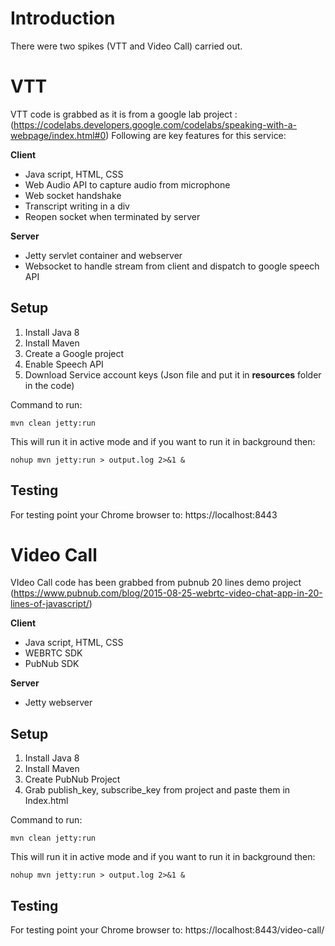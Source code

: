 Introduction 
============

There were two spikes (VTT and Video Call) carried out.

VTT
============

VTT code is grabbed as it is  from a google lab project : (https://codelabs.developers.google.com/codelabs/speaking-with-a-webpage/index.html#0)
Following are key features for this service:

**Client**
* Java script, HTML, CSS
* Web Audio API to capture audio from microphone
* Web socket handshake
* Transcript writing in a div
* Reopen socket when terminated by server

**Server**
* Jetty servlet container and webserver
* Websocket to handle stream from client and dispatch to google speech API

Setup
----------
1. Install Java 8
2. Install Maven
3. Create a Google project
4. Enable Speech API
5. Download Service account keys (Json file and put it in **resources** folder in the code)

Command to run:
```
mvn clean jetty:run
```
This will run it in active mode and if you want to run it in background then:
```
nohup mvn jetty:run > output.log 2>&1 &
```


Testing
----------
For testing point your Chrome browser to:
https://localhost:8443


Video Call
==========
VIdeo Call code has been grabbed from pubnub 20 lines demo project  (https://www.pubnub.com/blog/2015-08-25-webrtc-video-chat-app-in-20-lines-of-javascript/)

**Client**
* Java script, HTML, CSS
* WEBRTC SDK
* PubNub SDK

**Server**
* Jetty webserver


Setup
----------
1. Install Java 8
2. Install Maven
3. Create PubNub Project
4. Grab publish_key, subscribe_key from project and paste them in Index.html

Command to run:
```
mvn clean jetty:run
```
This will run it in active mode and if you want to run it in background then:
```
nohup mvn jetty:run > output.log 2>&1 &
```


Testing
----------
For testing point your Chrome browser to:
https://localhost:8443/video-call/
